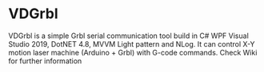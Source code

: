 # VDGrbl
VDGrbl is a simple Grbl serial communication tool build in C# WPF Visual Studio 2019, DotNET 4.8, MVVM Light pattern and NLog.
It can control X-Y motion laser machine (Arduino + Grbl) with G-code commands.
Check Wiki for further information
